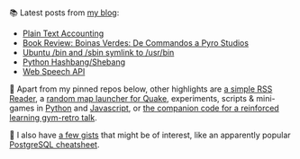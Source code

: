 
📚 Latest posts from <a href="https://blog.kartones.net/">my blog</a>:

<!--START_SECTION:blogposts-->
* [Plain Text Accounting](https:&#x2F;&#x2F;blog.kartones.net&#x2F;post&#x2F;plain-text-accounting&#x2F;)
* [Book Review: Boinas Verdes: De Commandos a Pyro Studios](https:&#x2F;&#x2F;blog.kartones.net&#x2F;post&#x2F;book-review-boinas-verdes-commandos-pyro-studios&#x2F;)
* [Ubuntu &#x2F;bin and &#x2F;sbin symlink to &#x2F;usr&#x2F;bin](https:&#x2F;&#x2F;blog.kartones.net&#x2F;post&#x2F;ubuntu-bin-sbin-symlink-to-usrbin&#x2F;)
* [Python Hashbang&#x2F;Shebang](https:&#x2F;&#x2F;blog.kartones.net&#x2F;post&#x2F;python-hashbang-shebang&#x2F;)
* [Web Speech API](https:&#x2F;&#x2F;blog.kartones.net&#x2F;post&#x2F;web-speech-api&#x2F;)
<!--END_SECTION:blogposts-->


📌 Apart from my pinned repos below, other highlights are [a simple RSS Reader](https://github.com/Kartones/pbrr), a [random map launcher for Quake](https://github.com/Kartones/quaddicted-random-map), experiments, scripts & mini-games in [Python](https://github.com/Kartones/python) and [Javascript](https://github.com/Kartones/JSAssorted), or [the companion code for a reinforced learning gym-retro talk](https://github.com/Kartones/mindcamp-x-gym-retro).

📝 I also have [a few gists](https://gist.github.com/Kartones?direction=desc&sort=updated) that might be of interest, like an apparently popular [PostgreSQL cheatsheet](https://gist.github.com/Kartones/dd3ff5ec5ea238d4c546).

